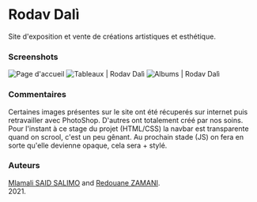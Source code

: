 # Rodav Dalì
Site d'exposition et vente de créations artistiques et esthétique. 

### Screenshots 
![](https://drive.google.com/uc?id=1mhvG4uiXgJtR9OGJMDXOuffKPbeH7u-q&authuser=saidsalimo%40eisti.eu&usp=drive_fs "Page d'accueil")
![](https://drive.google.com/uc?id=1mk43xv-FIQ5IPILY7CCq6IHASARgZ_Tm&authuser=saidsalimo%40eisti.eu&usp=drive_fs "Tableaux | Rodav Dalì")
![](https://drive.google.com/uc?id=1kwrKWnBpjzxv9E0iDYIGkNUXz6nTCzCr&authuser=saidsalimo%40eisti.eu&usp=drive_fs "Albums | Rodav Dalì")

### Commentaires
Certaines images présentes sur le site ont été récuperés sur internet puis retravailler avec PhotoShop. D'autres ont totalement créé par nos soins. <br/>
Pour l'instant à ce stage du projet (HTML/CSS) la navbar est transparente quand on scrool, c'est un peu gênant. Au prochain stade (JS) on fera en sorte qu'elle devienne opaque, cela sera + stylé.

### Auteurs
[Mlamali SAID SALIMO](https://www.linkedin.com/in/mlamalisaidsalimo) and [Redouane ZAMANI](https://www.linkedin.com/in/redouane-zamani-041184200/). <br/>
2021.
